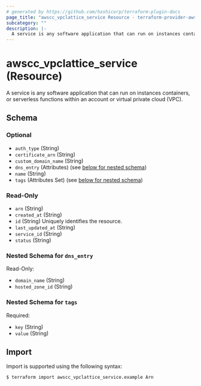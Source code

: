 ```yaml
---
# generated by https://github.com/hashicorp/terraform-plugin-docs
page_title: "awscc_vpclattice_service Resource - terraform-provider-awscc"
subcategory: ""
description: |-
  A service is any software application that can run on instances containers, or serverless functions within an account or virtual private cloud (VPC).
---
```


# awscc_vpclattice_service (Resource)

A service is any software application that can run on instances containers, or serverless functions within an account or virtual private cloud (VPC).



<!-- schema generated by tfplugindocs -->
## Schema

### Optional

- `auth_type` (String)
- `certificate_arn` (String)
- `custom_domain_name` (String)
- `dns_entry` (Attributes) (see [below for nested schema](#nestedatt--dns_entry))
- `name` (String)
- `tags` (Attributes Set) (see [below for nested schema](#nestedatt--tags))

### Read-Only

- `arn` (String)
- `created_at` (String)
- `id` (String) Uniquely identifies the resource.
- `last_updated_at` (String)
- `service_id` (String)
- `status` (String)

<a id="nestedatt--dns_entry"></a>
### Nested Schema for `dns_entry`

Read-Only:

- `domain_name` (String)
- `hosted_zone_id` (String)


<a id="nestedatt--tags"></a>
### Nested Schema for `tags`

Required:

- `key` (String)
- `value` (String)

## Import

Import is supported using the following syntax:

```shell
$ terraform import awscc_vpclattice_service.example Arn
```
